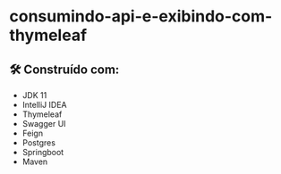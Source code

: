 # consumindo-api-e-exibindo-com-thymeleaf



## 🛠️  Construído com:

 - JDK 11
 - IntelliJ IDEA
 - Thymeleaf
 - Swagger UI
 - Feign
 - Postgres
 - Springboot
 - Maven
